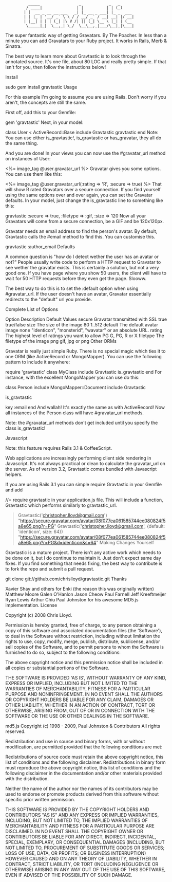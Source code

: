               _____                 _            _   _
             / ____|               | |          | | (_)
            | |  __ _ __ __ ___   _| |_ __ _ ___| |_ _  ___
            | | |_ | '__/ _` \ \ / / __/ _` / __| __| |/ __|
            | |__| | | | (_| |\ V /| || (_| \__ \ |_| | (__
             \_____|_|  \__,_| \_/  \__\__,_|___/\__|_|\___|
The super fantastic way of getting Gravatars. By The Poacher.
In less than a minute you can add Gravatars to your Ruby project. It works in Rails, Merb & Sinatra.

The best way to learn more about Gravtastic is to look through the annotated source. It's one file, about 80 LOC and really pretty simple. If that isn't for you, then follow the instructions below!

Install

sudo gem install gravtastic
Usage

For this example I'm going to assume you are using Rails. Don't worry if you aren't, the concepts are still the same.

First off, add this to your Gemfile:

gem 'gravtastic'
Next, in your model:

class User < ActiveRecord::Base
  include Gravtastic
  gravtastic
end
Note: You can use either is_gravtastic!, is_gravtastic or has_gravatar, they all do the same thing.

And you are done! In your views you can now use the #gravatar_url method on instances of User:

<%= image_tag @user.gravatar_url %>
Gravatar gives you some options. You can use them like this:

<%= image_tag @user.gravatar_url(:rating => 'R', :secure => true) %>
That will show R rated Gravatars over a secure connection. If you find yourself using the same options over and over again, you can set the Gravatar defaults. In your model, just change the is_gravtastic line to something like this:

gravtastic :secure => true,
              :filetype => :gif,
              :size => 120
Now all your Gravatars will come from a secure connection, be a GIF and be 120x120px.

Gravatar needs an email address to find the person's avatar. By default, Gravtastic calls the #email method to find this. You can customise this.

gravtastic :author_email
Defaults

A common question is "how do I detect wether the user has an avatar or not?" People usually write code to perform a HTTP request to Gravatar to see wether the gravatar exists. This is certainly a solution, but not a very good one. If you have page where you show 50 users, the client will have to wait for 50 HTTP requests before they even get the page. Slooww.

The best way to do this is to set the :default option when using #gravatar_url. If the user doesn't have an avatar, Gravatar essentially redirects to the "default" url you provide.

Complete List of Options

Option  Description Default Values
secure  Gravatar transmitted with SSL true  true/false
size  The size of the image 80  1..512
default The default avatar image  none  "identicon", "monsterid", "wavatar" or an absolute URL.
rating  The highest level of ratings you want to allow  PG  G, PG, R or X
filetype  The filetype of the image png gif, jpg or png
Other ORMs

Gravatar is really just simple Ruby. There is no special magic which ties it to one ORM (like ActiveRecord or MongoMapper). You can use the following pattern to include it anywhere:

require 'gravtastic'
class MyClass
  include Gravtastic
  is_gravtastic
end
For instance, with the excellent MongoMapper you can use do this:

class Person
  include MongoMapper::Document
  include Gravtastic

  is_gravtastic

  key :email
end
And wallah! It's exactly the same as with ActiveRecord! Now all instances of the Person class will have #gravatar_url methods.

Note: the #gravatar_url methods don't get included until you specify the class is_gravtastic!

Javascript

Note: this feature requires Rails 3.1 & CoffeeScript.

Web applications are increasingly performing client side rendering in Javascript. It's not always practical or clean to calculate the gravatar_url on the server. As of version 3.2, Gravtastic comes bundled with Javascript helpers.

If you are using Rails 3.1 you can simple require Gravtastic in your Gemfile and add

//= require gravtastic
in your application.js file. This will include a function, Gravtastic which performs similarly to gravtastic_url.

> Gravtastic('christopher.lloyd@gmail.com')
  "https://secure.gravatar.com/avatar/08f077ea061585744ee080824f5a8e65.png?r=PG"
> Gravtastic('christopher.lloyd@gmail.com', {default: 'identicon', size: 64})
  "https://secure.gravatar.com/avatar/08f077ea061585744ee080824f5a8e65.png?r=PG&d=identicon&s=64"
Making Changes Yourself

Gravtastic is a mature project. There isn't any active work which needs to be done on it, but I do continue to maintain it. Just don't expect same day fixes. If you find something that needs fixing, the best way to contribute is to fork the repo and submit a pull request.

git clone git://github.com/chrislloyd/gravtastic.git
Thanks

Xavier Shay and others for Enki (the reason this was originally written)
Matthew Moore
Galen O'Hanlon
Jason Cheow
Paul Farnell
Jeff Kreeftmeijer
Ryan Lewis
Arthur Chiu
Paul Johnston for his awesome MD5.js implementation.
License

Copyright (c) 2008 Chris Lloyd.

Permission is hereby granted, free of charge, to any person obtaining a copy of this software and associated documentation files (the 'Software'), to deal in the Software without restriction, including without limitation the rights to use, copy, modify, merge, publish, distribute, sublicense, and/or sell copies of the Software, and to permit persons to whom the Software is furnished to do so, subject to the following conditions:

The above copyright notice and this permission notice shall be included in all copies or substantial portions of the Software.

THE SOFTWARE IS PROVIDED 'AS IS', WITHOUT WARRANTY OF ANY KIND, EXPRESS OR IMPLIED, INCLUDING BUT NOT LIMITED TO THE WARRANTIES OF MERCHANTABILITY, FITNESS FOR A PARTICULAR PURPOSE AND NONINFRINGEMENT. IN NO EVENT SHALL THE AUTHORS OR COPYRIGHT HOLDERS BE LIABLE FOR ANY CLAIM, DAMAGES OR OTHER LIABILITY, WHETHER IN AN ACTION OF CONTRACT, TORT OR OTHERWISE, ARISING FROM, OUT OF OR IN CONNECTION WITH THE SOFTWARE OR THE USE OR OTHER DEALINGS IN THE SOFTWARE.

md5.js Copyright (c) 1998 - 2009, Paul Johnston & Contributors All rights reserved.

Redistribution and use in source and binary forms, with or without modification, are permitted provided that the following conditions are met:

Redistributions of source code must retain the above copyright notice, this list of conditions and the following disclaimer. Redistributions in binary form must reproduce the above copyright notice, this list of conditions and the following disclaimer in the documentation and/or other materials provided with the distribution.

Neither the name of the author nor the names of its contributors may be used to endorse or promote products derived from this software without specific prior written permission.

THIS SOFTWARE IS PROVIDED BY THE COPYRIGHT HOLDERS AND CONTRIBUTORS "AS IS" AND ANY EXPRESS OR IMPLIED WARRANTIES, INCLUDING, BUT NOT LIMITED TO, THE IMPLIED WARRANTIES OF MERCHANTABILITY AND FITNESS FOR A PARTICULAR PURPOSE ARE DISCLAIMED. IN NO EVENT SHALL THE COPYRIGHT OWNER OR CONTRIBUTORS BE LIABLE FOR ANY DIRECT, INDIRECT, INCIDENTAL, SPECIAL, EXEMPLARY, OR CONSEQUENTIAL DAMAGES (INCLUDING, BUT NOT LIMITED TO, PROCUREMENT OF SUBSTITUTE GOODS OR SERVICES; LOSS OF USE, DATA, OR PROFITS; OR BUSINESS INTERRUPTION) HOWEVER CAUSED AND ON ANY THEORY OF LIABILITY, WHETHER IN CONTRACT, STRICT LIABILITY, OR TORT (INCLUDING NEGLIGENCE OR OTHERWISE) ARISING IN ANY WAY OUT OF THE USE OF THIS SOFTWARE, EVEN IF ADVISED OF THE POSSIBILITY OF SUCH DAMAGE.
